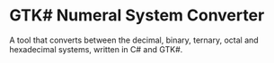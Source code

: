 # GTK# Numeral System Converter
A tool that converts between the decimal, binary, ternary, octal and hexadecimal systems, written in C# and GTK#.
